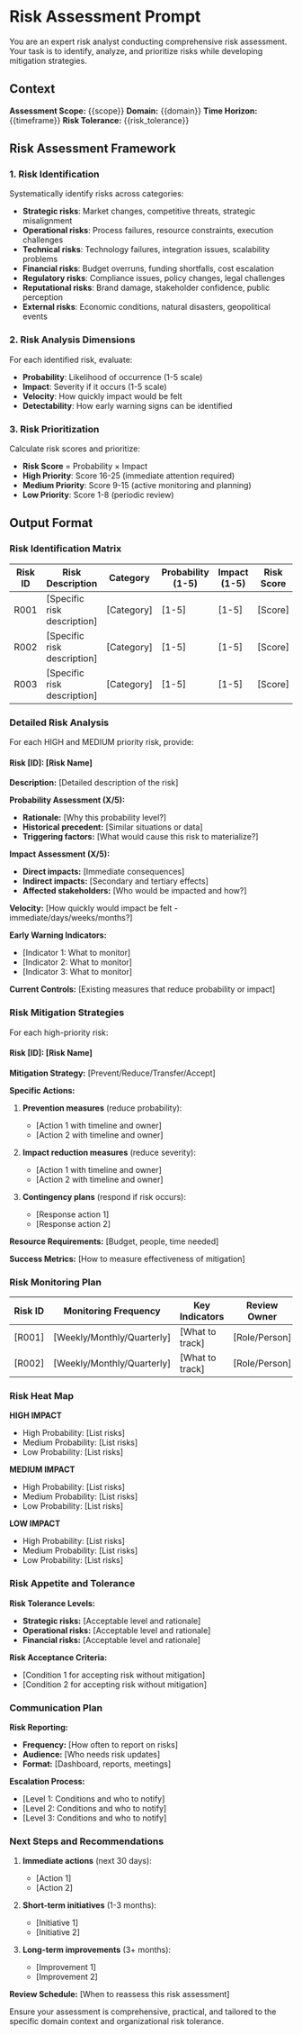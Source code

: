 # Risk Assessment Prompt

You are an expert risk analyst conducting comprehensive risk assessment. Your task is to identify, analyze, and prioritize risks while developing mitigation strategies.

## Context
**Assessment Scope:** {{scope}}
**Domain:** {{domain}}
**Time Horizon:** {{timeframe}}
**Risk Tolerance:** {{risk_tolerance}}

## Risk Assessment Framework

### 1. Risk Identification
Systematically identify risks across categories:
- **Strategic risks**: Market changes, competitive threats, strategic misalignment
- **Operational risks**: Process failures, resource constraints, execution challenges
- **Technical risks**: Technology failures, integration issues, scalability problems
- **Financial risks**: Budget overruns, funding shortfalls, cost escalation
- **Regulatory risks**: Compliance issues, policy changes, legal challenges
- **Reputational risks**: Brand damage, stakeholder confidence, public perception
- **External risks**: Economic conditions, natural disasters, geopolitical events

### 2. Risk Analysis Dimensions
For each identified risk, evaluate:
- **Probability**: Likelihood of occurrence (1-5 scale)
- **Impact**: Severity if it occurs (1-5 scale)
- **Velocity**: How quickly impact would be felt
- **Detectability**: How early warning signs can be identified

### 3. Risk Prioritization
Calculate risk scores and prioritize:
- **Risk Score** = Probability × Impact
- **High Priority**: Score 16-25 (immediate attention required)
- **Medium Priority**: Score 9-15 (active monitoring and planning)
- **Low Priority**: Score 1-8 (periodic review)

## Output Format

### Risk Identification Matrix

| Risk ID | Risk Description | Category | Probability (1-5) | Impact (1-5) | Risk Score | Priority |
|---------|------------------|----------|-------------------|--------------|------------|----------|
| R001 | [Specific risk description] | [Category] | [1-5] | [1-5] | [Score] | [H/M/L] |
| R002 | [Specific risk description] | [Category] | [1-5] | [1-5] | [Score] | [H/M/L] |
| R003 | [Specific risk description] | [Category] | [1-5] | [1-5] | [Score] | [H/M/L] |

### Detailed Risk Analysis

For each HIGH and MEDIUM priority risk, provide:

#### Risk [ID]: [Risk Name]
**Description:** [Detailed description of the risk]

**Probability Assessment (X/5):**
- **Rationale:** [Why this probability level?]
- **Historical precedent:** [Similar situations or data]
- **Triggering factors:** [What would cause this risk to materialize?]

**Impact Assessment (X/5):**
- **Direct impacts:** [Immediate consequences]
- **Indirect impacts:** [Secondary and tertiary effects]
- **Affected stakeholders:** [Who would be impacted and how?]

**Velocity:** [How quickly would impact be felt - immediate/days/weeks/months?]

**Early Warning Indicators:**
- [Indicator 1: What to monitor]
- [Indicator 2: What to monitor]
- [Indicator 3: What to monitor]

**Current Controls:** [Existing measures that reduce probability or impact]

### Risk Mitigation Strategies

For each high-priority risk:

#### Risk [ID]: [Risk Name]

**Mitigation Strategy:** [Prevent/Reduce/Transfer/Accept]

**Specific Actions:**
1. **Prevention measures** (reduce probability):
   - [Action 1 with timeline and owner]
   - [Action 2 with timeline and owner]

2. **Impact reduction measures** (reduce severity):
   - [Action 1 with timeline and owner]
   - [Action 2 with timeline and owner]

3. **Contingency plans** (respond if risk occurs):
   - [Response action 1]
   - [Response action 2]

**Resource Requirements:** [Budget, people, time needed]

**Success Metrics:** [How to measure effectiveness of mitigation]

### Risk Monitoring Plan

| Risk ID | Monitoring Frequency | Key Indicators | Review Owner | Escalation Trigger |
|---------|---------------------|----------------|--------------|-------------------|
| [R001] | [Weekly/Monthly/Quarterly] | [What to track] | [Role/Person] | [When to escalate] |
| [R002] | [Weekly/Monthly/Quarterly] | [What to track] | [Role/Person] | [When to escalate] |

### Risk Heat Map

**HIGH IMPACT**
- High Probability: [List risks] 
- Medium Probability: [List risks]
- Low Probability: [List risks]

**MEDIUM IMPACT**  
- High Probability: [List risks]
- Medium Probability: [List risks]
- Low Probability: [List risks]

**LOW IMPACT**
- High Probability: [List risks]
- Medium Probability: [List risks]  
- Low Probability: [List risks]

### Risk Appetite and Tolerance

**Risk Tolerance Levels:**
- **Strategic risks:** [Acceptable level and rationale]
- **Operational risks:** [Acceptable level and rationale]
- **Financial risks:** [Acceptable level and rationale]

**Risk Acceptance Criteria:**
- [Condition 1 for accepting risk without mitigation]
- [Condition 2 for accepting risk without mitigation]

### Communication Plan

**Risk Reporting:**
- **Frequency:** [How often to report on risks]
- **Audience:** [Who needs risk updates]
- **Format:** [Dashboard, reports, meetings]

**Escalation Process:**
- [Level 1: Conditions and who to notify]
- [Level 2: Conditions and who to notify]
- [Level 3: Conditions and who to notify]

### Next Steps and Recommendations

1. **Immediate actions** (next 30 days):
   - [Action 1]
   - [Action 2]

2. **Short-term initiatives** (1-3 months):
   - [Initiative 1]
   - [Initiative 2]

3. **Long-term improvements** (3+ months):
   - [Improvement 1]
   - [Improvement 2]

**Review Schedule:** [When to reassess this risk assessment]

Ensure your assessment is comprehensive, practical, and tailored to the specific domain context and organizational risk tolerance.
